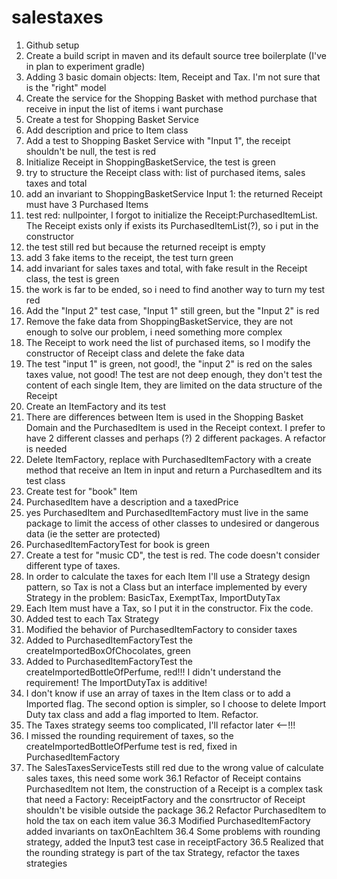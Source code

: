 # salestaxes
1. Github setup
2. Create a build script in maven and its default source tree boilerplate (I've in plan to experiment gradle)
3. Adding 3 basic domain objects: Item, Receipt and Tax. I'm not sure that is the "right" model
4. Create the service for the Shopping Basket with method purchase that receive in input the list of items i want purchase 
5. Create a test for Shopping Basket Service
6. Add description and price to Item class
7. Add a test to Shopping Basket Service with "Input 1", the receipt shouldn't be null, the test is red
8. Initialize Receipt in ShoppingBasketService, the test is green
9. try to structure the Receipt class with: list of purchased items, sales taxes and total
10. add an invariant to ShoppingBasketService Input 1: the returned Receipt must have 3 Purchased Items
11. test red: nullpointer, I forgot to initialize the  Receipt:PurchasedItemList. The Receipt exists only if exists its PurchasedItemList(?), so i put in the constructor
12. the test still red but because the returned receipt is empty
13. add 3 fake items to the receipt, the test turn green
14. add invariant for sales taxes and total, with fake result in the Receipt class, the test is green
15. the work is far to be ended, so i need to find another way to turn my test red
16. Add the "Input 2" test case, "Input 1" still green, but the "Input 2" is red 
17. Remove the fake data from ShoppingBasketService, they are not enough to solve our problem, i need something more complex
18. The Receipt to work need the list of purchased items, so I modify the constructor of Receipt class and delete the fake data 
19. The test "input 1" is green, not good!, the "input 2" is red on the sales taxes value, not good! The test are not deep enough, they don't test the content of each single Item, they are limited on the data structure of the Receipt
20. Create an ItemFactory and its test
21. There are differences between Item is used in the Shopping Basket Domain and the PurchasedItem is used in the Receipt context. I prefer to have 2 different classes and perhaps (?) 2 different packages. A refactor is needed
22. Delete ItemFactory, replace with PurchasedItemFactory with a create method that receive an Item in input and return a PurchasedItem and its test class
23. Create test for "book" Item
24. PurchasedItem have a description and a taxedPrice
25. yes PurchasedItem and PurchasedItemFactory must live in the same package to limit the access of other classes to undesired or dangerous data (ie the setter are protected)
26. PurchasedItemFactoryTest for book is green
26. Create a test for "music CD", the test is red. The code doesn't consider different type of taxes.
27. In order to calculate the taxes for each Item I'll use a Strategy design pattern, so Tax is not a Class but an interface implemented by every Strategy in the problem: BasicTax, ExemptTax, ImportDutyTax
28. Each Item must have a Tax, so I put it in the constructor. Fix the code.
29. Added test to each Tax Strategy
30. Modified the behavior of PurchasedItemFactory to consider taxes
31. Added to PurchasedItemFactoryTest the createImportedBoxOfChocolates, green
32. Added to PurchasedItemFactoryTest the createImportedBottleOfPerfume, red!!! I didn't understand the requirement! The ImportDutyTax is additive!
33. I don't know if use an array of taxes in the Item class or to add a Imported flag. The second option is simpler, so I choose to delete Import Duty tax class and add a flag imported to Item. Refactor.
34. The Taxes strategy seems too complicated, I'll refactor later <--!!!
35. I missed the rounding requirement of taxes, so the createImportedBottleOfPerfume test is red, fixed in PurchasedItemFactory
36. The SalesTaxesServiceTests still red due to the wrong value of calculate sales taxes, this need some work
36.1 Refactor of Receipt contains PurchasedItem not Item, the construction of a Receipt is a complex task that need a Factory: ReceiptFactory and the consrtructor of Receipt shouldn't be visible outside the package
36.2 Refactor PurchasedItem to hold the tax on each item value
36.3 Modified PurchasedItemFactory added invariants on taxOnEachItem
36.4 Some problems with rounding strategy, added the Input3 test case in receiptFactory
36.5 Realized that the rounding strategy is part of the tax Strategy, refactor the taxes strategies

